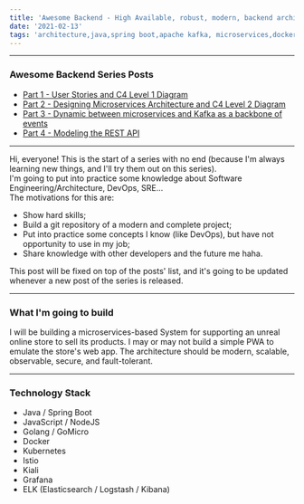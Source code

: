 ```yaml
---
title: 'Awesome Backend - High Available, robust, modern, backend architecture hands on'
date: '2021-02-13'
tags: 'architecture,java,spring boot,apache kafka, microservices,docker,kubernetes,javascript,nodejs,rest api'
---
```


---

### Awesome Backend Series Posts
- <a className="text-slate-700 hover:text-blue-400" href="../posts/awesome-backend-part1-user-stories">Part 1 - User Stories and C4 Level 1 Diagram</a>  
- <a className="text-slate-700 hover:text-blue-400" href="../posts/awesome-backend-part2-desining-microservices-architecture">Part 2 - Designing Microservices Architecture and C4 Level 2 Diagram</a>  
- <a className="text-slate-700 hover:text-blue-400" href="../posts/awesome-backend-part3-dynamic-kafka-events">Part 3 - Dynamic between microservices and Kafka as a backbone of events</a>  
- <a className="text-slate-700 hover:text-blue-400" href="../posts/awesome-backend-part4-rest-api-modeling">Part 4 - Modeling the REST API</a>  

---
Hi, everyone!
This is the start of a series with no end (because I'm always learning new things, and I'll try them 
out on this series).  
I'm going to put into practice some knowledge about Software Engineering/Architecture, DevOps, SRE...  
The motivations for this are:
- Show hard skills;
- Build a git repository of a modern and complete project;
- Put into practice some concepts I know (like DevOps), but have not opportunity to use in my job;
- Share knowledge with other developers and the future me haha.

This post will be fixed on top of the posts' list, and it's going to be updated whenever a new post of 
the series is released.

---
### What I'm going to build
I will be building a microservices-based System for supporting an unreal online store to sell its products.
I may or may not build a simple PWA to emulate the store's web app.
The architecture should be modern, scalable, observable, secure, and fault-tolerant.

---
### Technology Stack
- Java / Spring Boot
- JavaScript / NodeJS
- Golang / GoMicro
- Docker
- Kubernetes
- Istio
- Kiali
- Grafana
- ELK (Elasticsearch / Logstash / Kibana)
